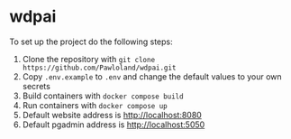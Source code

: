 # wdpai

To set up the project do the following steps:
1. Clone the repository with `git clone https://github.com/Pawloland/wdpai.git`
2. Copy `.env.example` to `.env` and change the default values to your own secrets
3. Build containers with `docker compose build`
4. Run containers with `docker compose up`
5. Default website address is <a href="http://localhost:8080">http://localhost:8080</a>
6. Default pgadmin address is <a href="http://localhost:5050">http://localhost:5050</a>